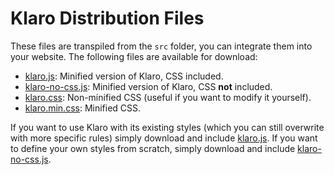# Klaro Distribution Files

These files are transpiled from the `src` folder, you can integrate them into your website. The following
files are available for download:

-   [klaro.js](klaro.js): Minified version of Klaro, CSS included.
-   [klaro-no-css.js](klaro-no-css.js): Minified version of Klaro, CSS **not** included.
-   [klaro.css](klaro.css): Non-minified CSS (useful if you want to modify it yourself).
-   [klaro.min.css](klaro.min.css): Minified CSS.

If you want to use Klaro with its existing styles (which you can still overwrite with more specific rules)
simply download and include [klaro.js](klaro.js). If you want to define your own styles from scratch, simply
download and include [klaro-no-css.js](klaro-no-css.js).
